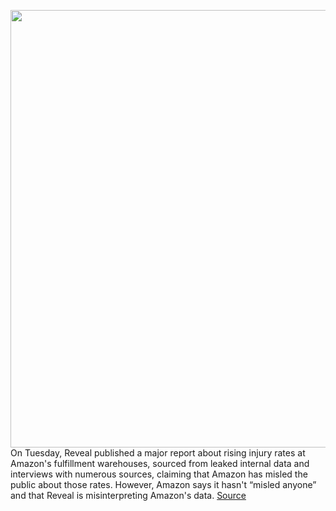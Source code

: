 <img src='https://cdn.vox-cdn.com/thumbor/O05MY1CVac17IelcOWUtr7Wtnxw=/0x0:2040x1360/1200x800/filters:focal(857x517:1183x843)/cdn.vox-cdn.com/uploads/chorus_image/image/67559489/acastro_181114_1777_amazon_hq2_0004.0.jpg' width='700px' /><br/>
On Tuesday, Reveal published a major report about rising injury rates at Amazon's fulfillment warehouses, sourced from leaked internal data and interviews with numerous sources, claiming that Amazon has misled the public about those rates. However, Amazon says it hasn't “misled anyone” and that Reveal is misinterpreting Amazon's data.
<a href='https://www.theverge.com/2020/9/30/21494381/amazon-rising-injury-rates-reveal-report'> Source <a/>